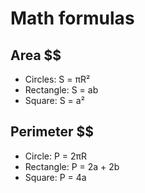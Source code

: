 # Math formulas
## Area $$
- Circles: S = πR²
- Rectangle: S = ab
- Square: S = a²

## Perimeter $$
- Circle: P = 2πR
- Rectangle: P = 2a + 2b
- Square: P = 4a
